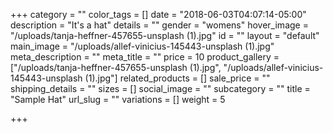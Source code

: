 +++
category = ""
color_tags = []
date = "2018-06-03T04:07:14-05:00"
description = "It's a hat"
details = ""
gender = "womens"
hover_image = "/uploads/tanja-heffner-457655-unsplash (1).jpg"
id = ""
layout = "default"
main_image = "/uploads/allef-vinicius-145443-unsplash (1).jpg"
meta_description = ""
meta_title = ""
price = 10
product_gallery = ["/uploads/tanja-heffner-457655-unsplash (1).jpg", "/uploads/allef-vinicius-145443-unsplash (1).jpg"]
related_products = []
sale_price = ""
shipping_details = ""
sizes = []
social_image = ""
subcategory = ""
title = "Sample Hat"
url_slug = ""
variations = []
weight = 5

+++
